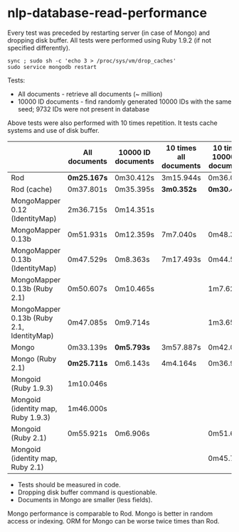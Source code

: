 nlp-database-read-performance
=============================

Every test was preceded by restarting server (in case of Mongo) and dropping disk buffer. All tests were performed using Ruby 1.9.2 (if not specified differently).

```
sync ; sudo sh -c 'echo 3 > /proc/sys/vm/drop_caches'
sudo service mongodb restart
```

Tests:
* All documents - retrieve all documents (~ million)
* 10000 ID documents - find randomly generated 10000 IDs with the same seed; 9732 IDs were not present in database

Above tests were also performed with 10 times repetition. It tests cache systems and use of disk buffer. 

| | All documents | 10000 ID documents | 10 times all documents | 10 times 10000 ID documents |
| --- | --- | --- | --- | --- |
| Rod | **0m25.167s** | 0m30.412s | 3m15.944s | 0m36.030s |
| Rod (cache) | 0m37.801s | 0m35.395s | **3m0.352s** | **0m30.426s** |
| MongoMapper 0.12 (IdentityMap) | 2m36.715s | 0m14.351s |  |  |
| MongoMapper 0.13b | 0m51.931s | 0m12.359s | 7m7.040s | 0m48.353s |
| MongoMapper 0.13b (IdentityMap) | 0m47.529s | 0m8.363s | 7m17.493s | 0m44.588s |
| MongoMapper 0.13b (Ruby 2.1)| 0m50.607s | 0m10.465s |  | 1m7.621s |
| MongoMapper 0.13b (Ruby 2.1, IdentityMap)| 0m47.085s | 0m9.714s |  | 1m3.656s |
| Mongo | 0m33.139s | **0m5.793s** | 3m57.887s | 0m42.071s |
| Mongo (Ruby 2.1) | **0m25.711s** | 0m6.143s | 4m4.164s | 0m36.973s |
| Mongoid (Ruby 1.9.3) | 1m10.046s |  |  |  |
| Mongoid (identity map, Ruby 1.9.3) | 1m46.000s |  |  |  |
| Mongoid (Ruby 2.1) | 0m55.921s | 0m6.906s |  | 0m51.628s |
| Mongoid (identity map, Ruby 2.1) |  |  |  | 0m45.754s |

* Tests should be measured in code. 
* Dropping disk buffer command is questionable.
* Documents in Mongo are smaller (less fields).

Mongo performance is comparable to Rod. Mongo is better in random access or indexing. ORM for Mongo can be worse twice times than Rod.
